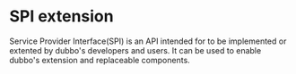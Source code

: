 # SPI extension

Service Provider Interface(SPI) is an API intended for to be implemented or extented by dubbo's developers and users. It can be used to enable dubbo's extension and replaceable components.